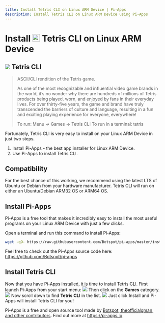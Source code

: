 ```yaml
---
title: Install Tetris CLI on Linux ARM Device | Pi-Apps
description: Install Tetris CLI on Linux ARM Device using Pi-Apps
---
```

<div class="simple-install-content content">

# Install <img src="/img/app-icons/Tetris CLI/icon-64.png" height=24> Tetris CLI on Linux ARM Device

## <img src="/img/app-icons/Tetris CLI/icon-64.png"> Tetris CLI
> ASCII/CLI rendition of the Tetris game.
> 
> As one of the most recognizable and influential video game brands in the world, it’s no wonder why there are hundreds of millions of Tetris products being played, worn, and enjoyed by fans in their everyday lives. For over thirty-five years, the game and brand have truly transcended the barriers of culture and language, resulting in a fun and exciting playing experience for everyone, everywhere!
> 
> To run: Menu -> Games -> Tetris CLI
> To run in a terminal: tetris

Fortunately, Tetris CLI is very easy to install on your Linux ARM Device in just two steps.
1. Install Pi-Apps - the best app installer for Linux ARM Device.
2. Use Pi-Apps to install Tetris CLI.
</div>
<div class="simple-install-content content">

## Compatibility
For the best chance of this working, we recommend using the latest LTS of Ubuntu or Debian from your hardware manufacturer.
Tetris CLI will run on either an Ubuntu/Debian ARM32 OS or ARM64 OS.
</div>
<div class="simple-install-content content">

## Install Pi-Apps

Pi-Apps is a free tool that makes it incredibly easy to install the most useful programs on your Linux ARM Device with just a few clicks.

Open a terminal and run this command to install Pi-Apps:
```bash
wget -qO- https://raw.githubusercontent.com/Botspot/pi-apps/master/install | bash
```
Feel free to check out the Pi-Apps source code here: https://github.com/Botspot/pi-apps
</div>
<div class="simple-install-content content">

## Install Tetris CLI

Now that you have Pi-Apps installed, it is time to install Tetris CLI.
First launch Pi-Apps from your start menu:
<img src="/img/start-menu.png">
Then click on the <b>Games</b> category.
<img src="/img/category-selections/Games.png">
Now scroll down to find <b>Tetris CLI</b> in the list.
<img src="/img/app-icons/Tetris CLI/app-selection.png">
Just click Install and Pi-Apps will install Tetris CLI for you!
</div>
<div class="simple-install-content content">

Pi-Apps is a free and open source tool made by [Botspot, theofficialgman, and other contributors](/about/#contributors). Find out more at https://pi-apps.io
</div>
